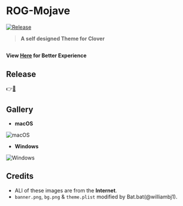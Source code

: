 # ROG-Mojave
[![Release](https://img.shields.io/github/release/williambj1/ROG-Mojave.svg)](https://github.com/williambj1/ROG-Mojave/releases)
> **A self designed Theme for Clover**

##
**View [Here](https://williambj1.github.io/ROG-Mojave/) for Better Experience**

## Release
👉[🛒](https://github.com/williambj1/ROG-Mojave/releases)

## Gallery

- **macOS**

![macOS](https://raw.githubusercontent.com/williambj1/ROG-Mojave/master/ScreenShots/1.png)

- **Windows**

![Windows](https://raw.githubusercontent.com/williambj1/ROG-Mojave/master/ScreenShots/2.png)

## Credits
- ALl of these images are from the **Internet**.
- `banner.png`, `bg.png` & `theme.plist` modified by Bat.bat(@williambj1).
